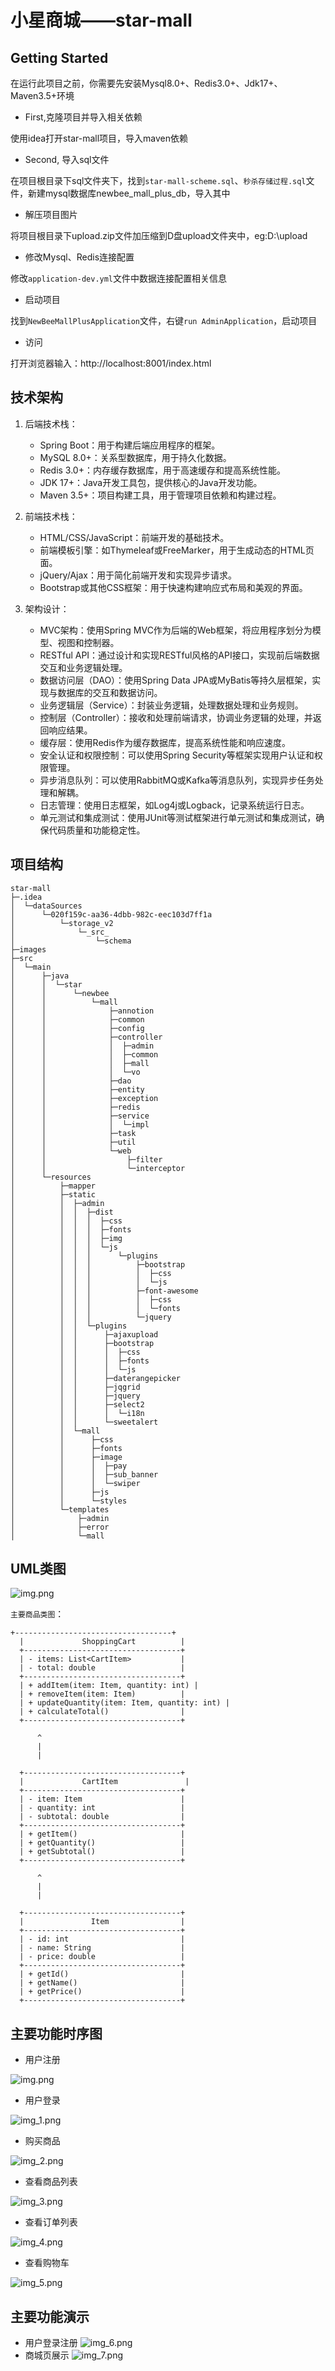 # 小星商城——star-mall

## Getting Started

在运行此项目之前，你需要先安装Mysql8.0+、Redis3.0+、Jdk17+、Maven3.5+环境

- First,克隆项目并导入相关依赖

使用idea打开star-mall项目，导入maven依赖

- Second, 导入sql文件

在项目根目录下sql文件夹下，找到`star-mall-scheme.sql`、`秒杀存储过程.sql`文件，新建mysql数据库newbee_mall_plus_db，导入其中

- 解压项目图片

将项目根目录下upload.zip文件加压缩到D盘upload文件夹中，eg:D:\\upload

- 修改Mysql、Redis连接配置

修改`application-dev.yml`文件中数据连接配置相关信息

- 启动项目

找到`NewBeeMallPlusApplication`文件，右键`run AdminApplication`，启动项目

- 访问

打开浏览器输入：http://localhost:8001/index.html

## 技术架构

1. 后端技术栈：

    - Spring Boot：用于构建后端应用程序的框架。
    - MySQL 8.0+：关系型数据库，用于持久化数据。
    - Redis 3.0+：内存缓存数据库，用于高速缓存和提高系统性能。
    - JDK 17+：Java开发工具包，提供核心的Java开发功能。
    - Maven 3.5+：项目构建工具，用于管理项目依赖和构建过程。

2. 前端技术栈：

    - HTML/CSS/JavaScript：前端开发的基础技术。
    - 前端模板引擎：如Thymeleaf或FreeMarker，用于生成动态的HTML页面。
    - jQuery/Ajax：用于简化前端开发和实现异步请求。
    - Bootstrap或其他CSS框架：用于快速构建响应式布局和美观的界面。

3. 架构设计：

    - MVC架构：使用Spring MVC作为后端的Web框架，将应用程序划分为模型、视图和控制器。
    - RESTful API：通过设计和实现RESTful风格的API接口，实现前后端数据交互和业务逻辑处理。
    - 数据访问层（DAO）：使用Spring Data JPA或MyBatis等持久层框架，实现与数据库的交互和数据访问。
    - 业务逻辑层（Service）：封装业务逻辑，处理数据处理和业务规则。
    - 控制层（Controller）：接收和处理前端请求，协调业务逻辑的处理，并返回响应结果。
    - 缓存层：使用Redis作为缓存数据库，提高系统性能和响应速度。
    - 安全认证和权限控制：可以使用Spring Security等框架实现用户认证和权限管理。
    - 异步消息队列：可以使用RabbitMQ或Kafka等消息队列，实现异步任务处理和解耦。
    - 日志管理：使用日志框架，如Log4j或Logback，记录系统运行日志。
    - 单元测试和集成测试：使用JUnit等测试框架进行单元测试和集成测试，确保代码质量和功能稳定性。

## 项目结构
```angular2html
star-mall
├─.idea
│  └─dataSources
│      └─020f159c-aa36-4dbb-982c-eec103d7ff1a
│          └─storage_v2
│              └─_src_
│                  └─schema
├─images
├─src
│  └─main
│      ├─java
│      │  └─star
│      │      └─newbee
│      │          └─mall
│      │              ├─annotion
│      │              ├─common
│      │              ├─config
│      │              ├─controller
│      │              │  ├─admin
│      │              │  ├─common
│      │              │  ├─mall
│      │              │  └─vo
│      │              ├─dao
│      │              ├─entity
│      │              ├─exception
│      │              ├─redis
│      │              ├─service
│      │              │  └─impl
│      │              ├─task
│      │              ├─util
│      │              └─web
│      │                  ├─filter
│      │                  └─interceptor
│      └─resources
│          ├─mapper
│          ├─static
│          │  ├─admin
│          │  │  ├─dist
│          │  │  │  ├─css
│          │  │  │  ├─fonts
│          │  │  │  ├─img
│          │  │  │  └─js
│          │  │  │      └─plugins
│          │  │  │          ├─bootstrap
│          │  │  │          │  ├─css
│          │  │  │          │  └─js
│          │  │  │          ├─font-awesome
│          │  │  │          │  ├─css
│          │  │  │          │  └─fonts
│          │  │  │          └─jquery
│          │  │  └─plugins
│          │  │      ├─ajaxupload
│          │  │      ├─bootstrap
│          │  │      │  ├─css
│          │  │      │  ├─fonts
│          │  │      │  └─js
│          │  │      ├─daterangepicker
│          │  │      ├─jqgrid
│          │  │      ├─jquery
│          │  │      ├─select2
│          │  │      │  └─i18n
│          │  │      └─sweetalert
│          │  └─mall
│          │      ├─css
│          │      ├─fonts
│          │      ├─image
│          │      │  ├─pay
│          │      │  ├─sub_banner
│          │      │  └─swiper
│          │      ├─js
│          │      └─styles
│          └─templates
│              ├─admin
│              ├─error
│              └─mall
```
## UML类图

![img.png](images/img.png)

`主要商品类图`：
```gherkin
+-----------------------------------+
  |             ShoppingCart          |
  +-----------------------------------+
  | - items: List<CartItem>           |
  | - total: double                   |
  +-----------------------------------+
  | + addItem(item: Item, quantity: int) |
  | + removeItem(item: Item)          |
  | + updateQuantity(item: Item, quantity: int) |
  | + calculateTotal()                |
  +-----------------------------------+

      ^
      |
      |

  +-----------------------------------+
  |             CartItem               |
  +-----------------------------------+
  | - item: Item                      |
  | - quantity: int                   |
  | - subtotal: double                |
  +-----------------------------------+
  | + getItem()                       |
  | + getQuantity()                   |
  | + getSubtotal()                   |
  +-----------------------------------+

      ^
      |
      |

  +-----------------------------------+
  |               Item                |
  +-----------------------------------+
  | - id: int                         |
  | - name: String                    |
  | - price: double                   |
  +-----------------------------------+
  | + getId()                         |
  | + getName()                       |
  | + getPrice()                      |
  +-----------------------------------+
```

## 主要功能时序图

- 用户注册

![img.png](images/img11.png)
- 用户登录

![img_1.png](images/img_1.png)
- 购买商品

![img_2.png](images/img_2.png)
- 查看商品列表

![img_3.png](images/img_3.png)
- 查看订单列表

![img_4.png](images/img_4.png)
- 查看购物车

![img_5.png](images/img_5.png)


## 主要功能演示

- 用户登录注册
![img_6.png](images/img_6.png)
- 商城页展示
![img_7.png](images/img_7.png)
